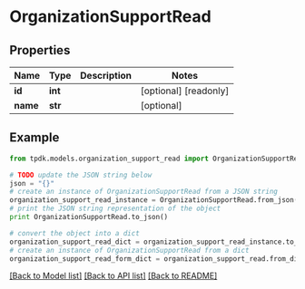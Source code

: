 # OrganizationSupportRead



## Properties
Name | Type | Description | Notes
------------ | ------------- | ------------- | -------------
**id** | **int** |  | [optional] [readonly] 
**name** | **str** |  | [optional] 

## Example

```python
from tpdk.models.organization_support_read import OrganizationSupportRead

# TODO update the JSON string below
json = "{}"
# create an instance of OrganizationSupportRead from a JSON string
organization_support_read_instance = OrganizationSupportRead.from_json(json)
# print the JSON string representation of the object
print OrganizationSupportRead.to_json()

# convert the object into a dict
organization_support_read_dict = organization_support_read_instance.to_dict()
# create an instance of OrganizationSupportRead from a dict
organization_support_read_form_dict = organization_support_read.from_dict(organization_support_read_dict)
```
[[Back to Model list]](../README.md#documentation-for-models) [[Back to API list]](../README.md#documentation-for-api-endpoints) [[Back to README]](../README.md)


